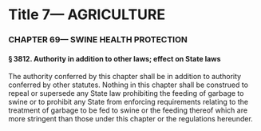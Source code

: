 
# Title 7— AGRICULTURE
### CHAPTER 69— SWINE HEALTH PROTECTION
#### § 3812. Authority in addition to other laws; effect on State laws

The authority conferred by this chapter shall be in addition to authority conferred by other statutes. Nothing in this chapter shall be construed to repeal or supersede any State law prohibiting the feeding of garbage to swine or to prohibit any State from enforcing requirements relating to the treatment of garbage to be fed to swine or the feeding thereof which are more stringent than those under this chapter or the regulations hereunder.
